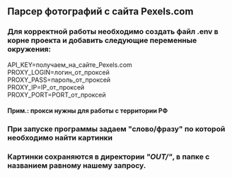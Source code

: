 ## Парсер фотографий с сайта Pexels.com
### Для корректной работы необходимо создать файл .env в корне проекта и добавить следующие переменные окружения:
API_KEY=получаем_на_сайте_Pexels.com</br>
PROXY_LOGIN=логин_от_проксей</br>
PROXY_PASS=пароль_от_проксей</br>
PROXY_IP=IP_от_проксей</br>
PROXY_PORT=PORT_от_проксей</br>
#### Прим.: прокси нужны для работы с территории РФ
### При запуске программы задаем "слово/фразу" по которой необходимо найти картинки
### Картинки сохраняются в директории *"OUT/"*, в папке с названием равному нашему запросу.



